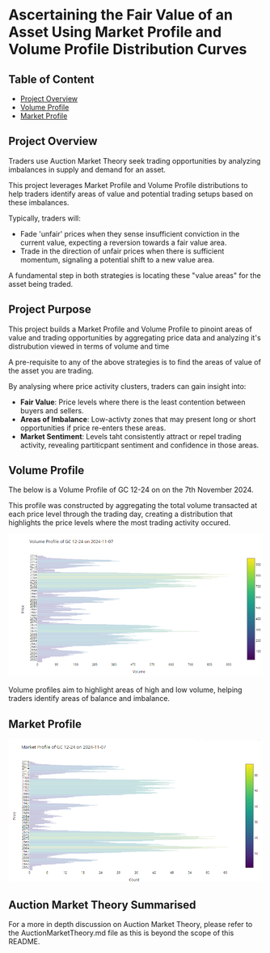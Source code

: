 # Ascertaining the Fair Value of an Asset Using Market Profile and Volume Profile Distribution Curves

## Table of Content
- [Project Overview](#project-overview)
- [Volume Profile](#volume-profile)
- [Market Profile](#market-profile)

## Project Overview
Traders use Auction Market Theory seek trading opportunities by analyzing imbalances in supply and demand for an asset. 

This project leverages Market Profile and Volume Profile distributions to help traders identify areas of value and potential trading setups based on these imbalances. 

Typically, traders will: 
- Fade 'unfair' prices when they sense insufficient conviction in the current value, expecting a reversion towards a fair value area. 
- Trade in the direction of unfair prices when there is sufficient momentum, signaling a potential shift to a new value area.

A fundamental step in both strategies is locating these "value areas" for the asset being traded.

## Project Purpose

This project builds a Market Profile and Volume Profile to pinoint areas of value and trading opportunities by aggregating price data and analyzing it's distrubution viewed in terms of volume and time

A pre-requisite to any of the above strategies is to find the areas of value of the asset you are trading.  

By analysing where price activity clusters, traders can gain insight into: 
- **Fair Value**: Price levels where there is the least contention between buyers and sellers.
- **Areas of Imbalance**: Low-activty zones that may present long or short opportunities if price re-enters these areas.
- **Market Sentiment**: Levels taht consistently attract or repel trading activity, revealing partiticpant sentiment and confidence in those areas. 

## Volume Profile

The below is a Volume Profile of GC 12-24 on on the 7th November 2024. 

This profile was constructed by aggregating the total volume transacted at each price level through the trading day, creating a distribution that highlights the price levels where the most trading activity occured. 

![Volume Profile Graph](/QuantitativeAnalysisAndVisualization/MarketProfileVolumeProfile/images/VolumeProfile.png)

Volume profiles aim to highlight areas of high and low volume, helping traders identify areas of balance and imbalance. 

## Market Profile

![Market Profile Graph](/QuantitativeAnalysisAndVisualization/MarketProfileVolumeProfile/images/MarketProfile.png)



## Auction Market Theory Summarised


For a more in depth discussion on Auction Market Theory, please refer to the AuctionMarketTheory.md file as this is beyond the scope of this README. 
